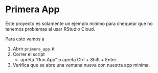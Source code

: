 Primera App
================

Este proyecto es solamente un ejemplo minimo para chequear que no
tenemos problemas al usar RStudio Cloud.

Para esto vamos a

1.  Abrir `primera_app.R`
2.  Correr el script
    -   apreta “Run App” o apreta Ctrl + Shift + Enter.
3.  Verifica que se abre una ventana nueva con nuestra app minima.
